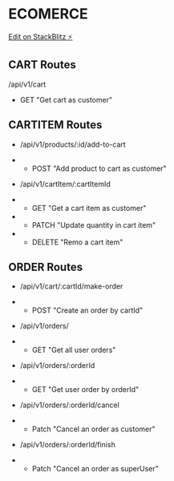 # ECOMERCE
[Edit on StackBlitz ⚡️](https://stackblitz.com/edit/stackblitz-starters-qmwfcz)

## CART Routes
/api/v1/cart
- GET "Get cart as customer"

## CARTITEM Routes
- /api/v1/products/:id/add-to-cart
- - POST "Add product to cart as customer"

- /api/v1/cartItem/:cartItemId
- - GET "Get a cart item as customer"
- - PATCH "Update quantity in cart item"
- - DELETE "Remo a cart item"

## ORDER Routes

- /api/v1/cart/:cartId/make-order
- - POST "Create an order by cartId"

- /api/v1/orders/
- - GET "Get all user orders"

- /api/v1/orders/:orderId
- - GET "Get user order by orderId"

- /api/v1/orders/:orderId/cancel
- - Patch "Cancel an order as customer"

- /api/v1/orders/:orderId/finish
- - Patch "Cancel an order as superUser"


